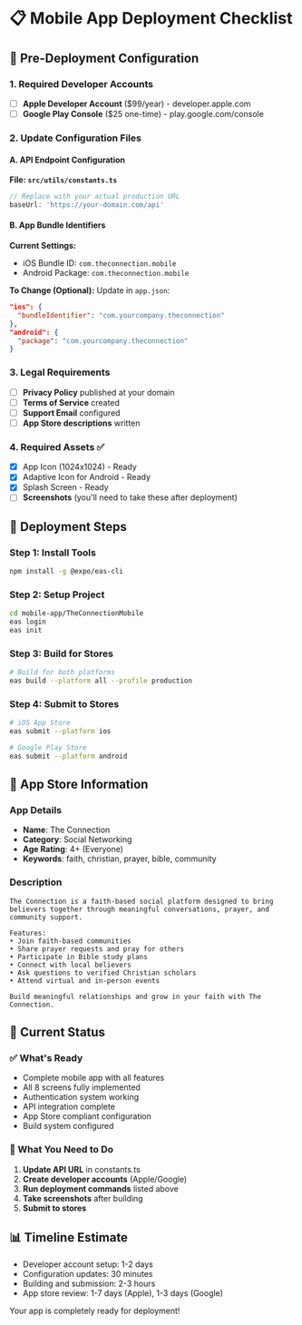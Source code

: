 # 📋 Mobile App Deployment Checklist

## 🔧 Pre-Deployment Configuration

### 1. Required Developer Accounts
- [ ] **Apple Developer Account** ($99/year) - developer.apple.com
- [ ] **Google Play Console** ($25 one-time) - play.google.com/console

### 2. Update Configuration Files

#### A. API Endpoint Configuration
**File: `src/utils/constants.ts`**
```typescript
// Replace with your actual production URL
baseUrl: 'https://your-domain.com/api'
```

#### B. App Bundle Identifiers
**Current Settings:**
- iOS Bundle ID: `com.theconnection.mobile`
- Android Package: `com.theconnection.mobile`

**To Change (Optional):**
Update in `app.json`:
```json
"ios": {
  "bundleIdentifier": "com.yourcompany.theconnection"
},
"android": {
  "package": "com.yourcompany.theconnection"
}
```

### 3. Legal Requirements
- [ ] **Privacy Policy** published at your domain
- [ ] **Terms of Service** created
- [ ] **Support Email** configured
- [ ] **App Store descriptions** written

### 4. Required Assets ✅
- [x] App Icon (1024x1024) - Ready
- [x] Adaptive Icon for Android - Ready
- [x] Splash Screen - Ready
- [ ] **Screenshots** (you'll need to take these after deployment)

## 🚀 Deployment Steps

### Step 1: Install Tools
```bash
npm install -g @expo/eas-cli
```

### Step 2: Setup Project
```bash
cd mobile-app/TheConnectionMobile
eas login
eas init
```

### Step 3: Build for Stores
```bash
# Build for both platforms
eas build --platform all --profile production
```

### Step 4: Submit to Stores
```bash
# iOS App Store
eas submit --platform ios

# Google Play Store
eas submit --platform android
```

## 📱 App Store Information

### App Details
- **Name**: The Connection
- **Category**: Social Networking
- **Age Rating**: 4+ (Everyone)
- **Keywords**: faith, christian, prayer, bible, community

### Description
```
The Connection is a faith-based social platform designed to bring believers together through meaningful conversations, prayer, and community support.

Features:
• Join faith-based communities
• Share prayer requests and pray for others
• Participate in Bible study plans
• Connect with local believers
• Ask questions to verified Christian scholars
• Attend virtual and in-person events

Build meaningful relationships and grow in your faith with The Connection.
```

## 🎯 Current Status

### ✅ What's Ready
- Complete mobile app with all features
- All 8 screens fully implemented
- Authentication system working
- API integration complete
- App Store compliant configuration
- Build system configured

### 🔄 What You Need to Do
1. **Update API URL** in constants.ts
2. **Create developer accounts** (Apple/Google)
3. **Run deployment commands** listed above
4. **Take screenshots** after building
5. **Submit to stores**

## 📊 Timeline Estimate
- Developer account setup: 1-2 days
- Configuration updates: 30 minutes
- Building and submission: 2-3 hours
- App store review: 1-7 days (Apple), 1-3 days (Google)

Your app is completely ready for deployment!